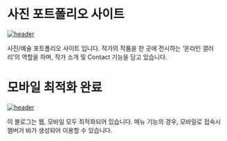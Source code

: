 # 사진 포트폴리오 사이트

[![header](https://raw.githubusercontent.com/serinryu/photogallery.github.io/master/readme-index.png)](https://photogallery.github.io/)

사진/예술 포트폴리오 사이트 입니다. 작가의 작품을 한 곳에 전시하는 ‘온라인 갤러리’의 역할을 하며, 작가 소개 및 Contact 기능을 담고 있습니다.

# 모바일 최적화 완료

[![header](https://raw.githubusercontent.com/serinryu/photogallery.github.io/master/readme-mobile.png)](https://photogallery.github.io/)

이 블로그는 웹, 모바일 모두 최적화되어 있습니다. 메뉴 기능의 경우, 모바일로 접속시 햄버거 바가 생성되어 이용할 수 있습니다. 
